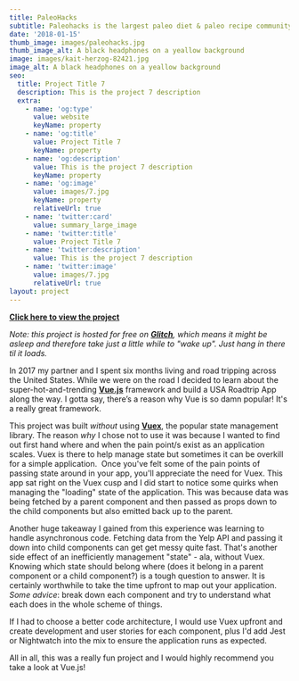 ```yaml
---
title: PaleoHacks
subtitle: Paleohacks is the largest paleo diet & paleo recipe community online.
date: '2018-01-15'
thumb_image: images/paleohacks.jpg
thumb_image_alt: A black headphones on a yeallow background
image: images/kait-herzog-82421.jpg
image_alt: A black headphones on a yeallow background
seo:
  title: Project Title 7
  description: This is the project 7 description
  extra:
    - name: 'og:type'
      value: website
      keyName: property
    - name: 'og:title'
      value: Project Title 7
      keyName: property
    - name: 'og:description'
      value: This is the project 7 description
      keyName: property
    - name: 'og:image'
      value: images/7.jpg
      keyName: property
      relativeUrl: true
    - name: 'twitter:card'
      value: summary_large_image
    - name: 'twitter:title'
      value: Project Title 7
    - name: 'twitter:description'
      value: This is the project 7 description
    - name: 'twitter:image'
      value: images/7.jpg
      relativeUrl: true
layout: project
---
```

[**Click here to view the project**](https://fluttering-farmer.glitch.me/)

*Note: this project is hosted for free on *[***Glitch***](http://glitch.com/)*, which means it might be asleep and therefore take just a little while to "wake up". Just hang in there til it loads.*

In 2017 my partner and I spent six months living and road tripping across the United States. While we were on the road I decided to learn about the super-hot-and-trending [**Vue.js**](https://vuejs.org/) framework and build a USA Roadtrip App along the way. I gotta say, there’s a reason why Vue is so damn popular! It's a really great framework.

This project was built *without* using [**Vuex**](https://vuex.vuejs.org/), the popular state management library. The reason *why* I chose not to use it was because I wanted to find out first hand where and when the pain point/s exist as an application scales. Vuex is there to help manage state but sometimes it can be overkill for a simple application.  Once you've felt some of the pain points of passing state around in your app, you'll appreciate the need for Vuex. This app sat right on the Vuex cusp and I did start to notice some quirks when managing the "loading" state of the application. This was because data was being fetched by a parent component and then passed as props down to the child components but also emitted back up to the parent.

Another huge takeaway I gained from this experience was learning to handle asynchronous code. Fetching data from the Yelp API and passing it down into child components can get get messy quite fast. That's another side effect of an inefficiently management "state" - ala, without Vuex. Knowing which state should belong where (does it belong in a parent component or a child component?) is a tough question to answer. It is certainly worthwhile to take the time upfront to map out your application. *Some advice*: break down each component and try to understand what each does in the whole scheme of things.

If I had to choose a better code architecture, I would use Vuex upfront and create development and user stories for each component, plus I'd add Jest or Nightwatch into the mix to ensure the application runs as expected.

All in all, this was a really fun project and I would highly recommend you take a look at Vue.js!
